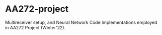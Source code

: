 # AA272-project

Multireceiver setup, and Neural Network Code Implementations employed in AA272 Project (Winter'22).

